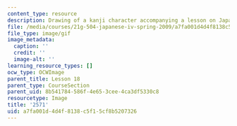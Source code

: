 ```yaml
---
content_type: resource
description: Drawing of a kanji character accompanying a lesson on Japanese.
file: /media/courses/21g-504-japanese-iv-spring-2009/a7fa001d4d4f8138c5f15cf8b5207326_2571.gif
file_type: image/gif
image_metadata:
  caption: ''
  credit: ''
  image-alt: ''
learning_resource_types: []
ocw_type: OCWImage
parent_title: Lesson 18
parent_type: CourseSection
parent_uid: 8b541784-586f-4e65-3cee-4ca3df5330c8
resourcetype: Image
title: '2571'
uid: a7fa001d-4d4f-8138-c5f1-5cf8b5207326
---
```

